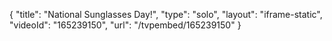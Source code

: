 {
    "title": "National Sunglasses Day!",
    "type": "solo",
    "layout": "iframe-static",
    "videoId": "165239150",
    "url": "\/tvpembed\/165239150"
}